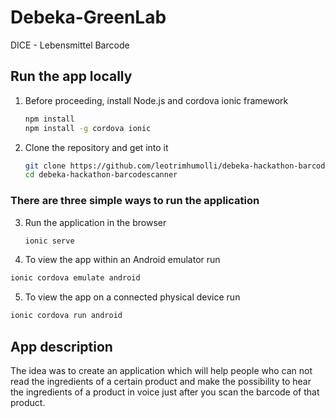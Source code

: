 # Debeka-GreenLab
DICE - Lebensmittel Barcode

## Run the app locally

1. Before proceeding, install Node.js and cordova ionic framework
    ```bash
    npm install
    npm install -g cordova ionic	
    ```
    
2. Clone the repository and get into it
    ```bash
    git clone https://github.com/leotrimhumolli/debeka-hackathon-barcodescanner.git
    cd debeka-hackathon-barcodescanner
    ```
### There are three simple ways to run the application

3. Run the application in the browser
    ```bash
    ionic serve
    ```
    
4. To view the app within an Android emulator run
```bash
ionic cordova emulate android
```

5. To view the app on a connected physical device run
```bash
ionic cordova run android
```


## App description

The idea was to create an application which will help people who can not read the ingredients of a certain product and make the possibility to hear the ingredients of a product in voice just after you scan the barcode of that product. 



